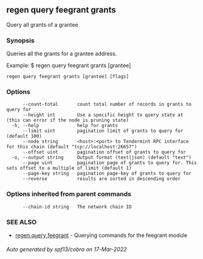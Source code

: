 ## regen query feegrant grants

Query all grants of a grantee

### Synopsis

Queries all the grants for a grantee address.

Example:
$ regen query feegrant grants [grantee]

```
regen query feegrant grants [grantee] [flags]
```

### Options

```
      --count-total       count total number of records in grants to query for
      --height int        Use a specific height to query state at (this can error if the node is pruning state)
  -h, --help              help for grants
      --limit uint        pagination limit of grants to query for (default 100)
      --node string       <host>:<port> to Tendermint RPC interface for this chain (default "tcp://localhost:26657")
      --offset uint       pagination offset of grants to query for
  -o, --output string     Output format (text|json) (default "text")
      --page uint         pagination page of grants to query for. This sets offset to a multiple of limit (default 1)
      --page-key string   pagination page-key of grants to query for
      --reverse           results are sorted in descending order
```

### Options inherited from parent commands

```
      --chain-id string   The network chain ID
```

### SEE ALSO

* [regen query feegrant](regen_query_feegrant.md)	 - Querying commands for the feegrant module

###### Auto generated by spf13/cobra on 17-Mar-2022
